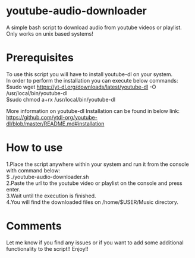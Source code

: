 # youtube-audio-downloader
A simple bash script to download audio from youtube videos or playlist. Only works on unix based systems!

# Prerequisites
To use this script you will have to install youtube-dl on your system.   
In order to perform the installation you can execute below commands:
 $sudo wget https://yt-dl.org/downloads/latest/youtube-dl -O /usr/local/bin/youtube-dl  
 $sudo chmod a+rx /usr/local/bin/youtube-dl

More information on youtube-dl Installation can be found in below link:
 https://github.com/ytdl-org/youtube-dl/blob/master/README.md#installation

# How to use
1.Place the script anywhere within your system and run it from the console with command below:  
  $ ./youtube-audio-downloader.sh  
2.Paste the url to the youtube video or playlist on the console and press enter.  
3.Wait until the execution is finished.  
4.You will find the downloaded files on /home/$USER/Music directory.  

# Comments
Let me know if you find any issues or if you want to add some additional functionality to the script!! Enjoy!!  
